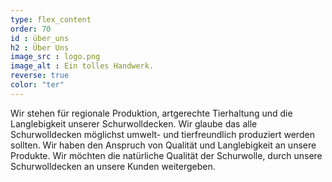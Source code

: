 ```yaml
---
type: flex_content
order: 70
id : über_uns
h2 : Über Uns
image_src : logo.png
image_alt : Ein tolles Handwerk.
reverse: true
color: "ter"
---
```

Wir stehen für regionale Produktion, artgerechte Tierhaltung und die Langlebigkeit unserer Schurwolldecken. Wir glaube das alle Schurwolldecken möglichst umwelt- und tierfreundlich produziert werden sollten. Wir haben den Anspruch von Qualität und Langlebigkeit an unsere Produkte. Wir möchten die natürliche Qualität der Schurwolle, durch unsere Schurwolldecken an unsere Kunden weitergeben. 